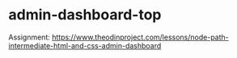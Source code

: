 # admin-dashboard-top

Assignment: https://www.theodinproject.com/lessons/node-path-intermediate-html-and-css-admin-dashboard
